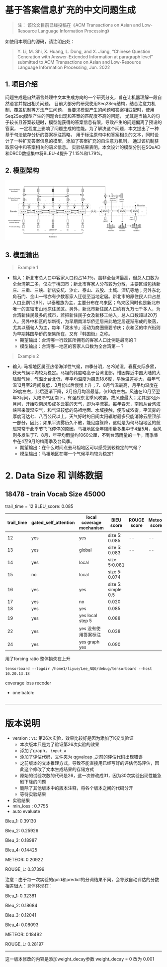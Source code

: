 # 基于答案信息扩充的中文问题生成
> 注： 该论文目前已经投稿在《ACM Transactions on Asian and Low-Resource Language Information Processing》

如使用本项目的源码，请注明出处：
> Y. Li, M. Shi, X. Huang, L. Dong, and X. Jiang, “Chinese Question Generation with Answer-Extended Information at paragraph level” submitted to ACM Transactions on Asian and Low-Resource Language Information Processing, Jun. 2022
## 1. 项目介绍
  问题生成是自然语言处理中文本生成方向的一个研究分支，旨在让机器理解一段自然语言并提出相关问题。
  目前大部分的研究使用Seq2Seq结构，结合注意力机制、覆盖机制等方法产生问题，
  当要求模型产生的问题和答案相匹配时，使用Seq2Seq模型产生的问题会出现和答案的匹配度不高的问题，
  尤其是当输入的句子较长且答案较短时，模型能获得的答案信息有限，导致产生的问题偏离了预设的答案，
  一定程度上影响了问题生成的性能。为了解决这个问题，本文提出了一种基于句法依存分析的答案标注策略，
  用于标注原句中和答案相关的文本，同时设计了一种扩充答案信息的模型，添加了答案扩充的自注意力机制，
  通过该机制获取原句中和答案相关的语义信息。
  实验结果表明，本文设计的模型分别在SQuAD和DRCD数据集中将BLEU-4提升了1.15%和1.79%。
## 2. 模型架构
![img.png](asset/img.png)
## 3. 模型输出
> Example 1
- 输入：新北市总人口中客家人口约占14.1％，虽非全台湾最高，但总人口数为全台湾第二多，仅次于桃园市；新北市客家人分布较为分散，主要区域包括新庄、三重、三峡、新店安坑、汐止、泰山、五股、土城、深坑等地；另外东北角石门、金山一带亦有少数客家人迁徙至当地定居。新北市的原住民人口占总人口比例1.29%，以泰雅族为主，主要分布在乌来区；乌来区同时也是新北市唯一的直辖市山地原住民区。另外，新北市新住民人口约有九万七千多人，为台湾新住民最多的城市，若把新住民子女及新移工纳入，总人口数超过20万人。另外中和区的华新街，为早期南洋华侨迁居来此地定居逐渐形成的聚落，尤其以缅甸人为主，每年「泼水节」活动为商圈重要节庆；永和区的中兴街则为早期韩国华侨的聚集所在，又有『韩国街』之称。
  - 期望输出：台湾哪一行政区所拥有的客家人口比例是最高的？
  - 模型输出：台湾哪一地区的客家人口数为全台湾第一？
> Example 2
- 输入: 马祖地区属亚热带海洋性气候，四季分明，冬冷潮湿，春夏交际多雾，秋天气候平均较为稳定。马祖的纬度略高于台湾北部，惟因靠近中国大陆的大陆型气候，气温比台北低，年平均温度为摄氏18.6度，早晚温差亦大，每年气温12月至2月间最低，3月份以后慢慢上升；7、8月气温最高，月平均温度在29度左右，此后逐渐下降，2月份月均温最低，仅10度左右。风速在10月至翌年3月间，大陆冷气团南下，有强烈东北季风吹袭，故风速最大；尤其是3至5月间，开始吹南风形成多云雾的天气，即为平流雾。每年春天，南风从台湾海峡带来暖湿空气，和气温较低的马祖地面、水域接触，便形成浓雾。平流雾的厚度可达七、八百公尺以上，天气好时的日间太阳辐射最多只能消除云层顶部一部分，因此；如果平流雾历久不散，能见度骤降，这就是为何马祖地区的航班常常于此季节飞飞停停的原因。马祖地区全年降雨量多集中于4至5月，台风则多发生于7、8月，年平均雨量约1060公厘，不到台湾雨量的一半，雨季集中在4至9月的梅雨季及台风季。
  - 期望输出：在什么时间点去马祖地区可以感受到较稳定的气候？
  - 模型输出：马祖地区在哪一个气候平均较为稳定?

# 2. Data Size 和 训练数据
18478 - train 
Vocab Size  45000
---
trail_time = 12 BLEU_score: 0.085

|trail_time| gated_self_attention|local coverage mechanism|BlEU score|ROUGE score|Meteor score|
|------|------|------|------|------|------|
|12|yes|yes|size 5: 0.085|--|--|
|13|yes|global|size 5: 0.083|--|--|
|14|yes|local |size 5:0.081|||
|15|no| local|size 5: 0.074|||
|16|yes|yes| size 5: simple 0.5|||
|17|yes|no|0.020|||
|18|yes|yes|0.085|||
|19|yes|yes local step 5| 0.088|||
|22|yes|yes 没有使用答案标注|0.038||
|24|yes|yes graph yes|0.090||

用了forcing ratio 整体损失在上升
```shell
tensorboard --logdir /home1/liyue/Lee_NQG/debug/tensorboard --host 10.20.13.18
```
coverage loss recoder
- one batch:
```text

```

---
# 版本说明
- version : `V1`: 第26次实验，效果比较好是因为添加了K交叉验证
    - 本次版本只是为了验证第26次实验的效果
    - 添加了graph， `input_a`
    - 添加了评估代码，文件夹为 qgvalcap ,之前的评估代码出现错误
    - 之前版本的文本推理方式，导致不能直接用已经写好的评估代码评估，因此这个修改了文本生成结果的存储方式
    - 原始的试验次数的代码是26，这一次修改成31，因为30次实验出现性能急剧下降的问题
    - 删除了其他版本中的版本注释，将各个版本之间的代码分开
    - 等待实验结果
- 实验结果
- min_loss : 0.7755
- auto evaluate

Bleu_1: 0.39130

Bleu_2: 0.25926

Bleu_3: 0.18987

Bleu_4: 0.14425

METEOR: 0.20922

ROUGE_L: 0.37399

注意：由于每一次实验的gold和predict的分词结果不同，会导致自动评估的分数相差很大：具体体现在：

Bleu_1: 0.32381

Bleu_2: 0.18684

Bleu_3: 0.12041

Bleu_4: 0.08093

METEOR: 0.18492

ROUGE_L: 0.28197

---
这一版本修改的内容是添加weight_decay参数
weight_decay = 0 改为 0.001
